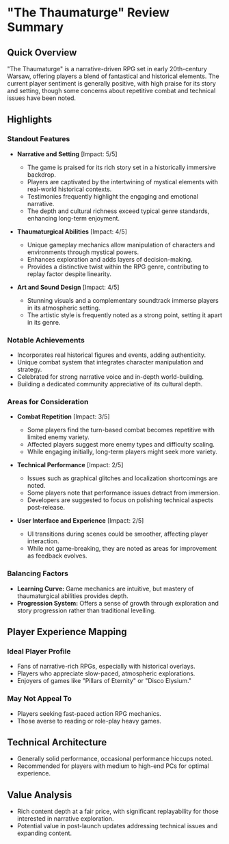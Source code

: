 # "The Thaumaturge" Review Summary

## Quick Overview
"The Thaumaturge" is a narrative-driven RPG set in early 20th-century Warsaw, offering players a blend of fantastical and historical elements. The current player sentiment is generally positive, with high praise for its story and setting, though some concerns about repetitive combat and technical issues have been noted.

## Highlights
### Standout Features
- **Narrative and Setting** [Impact: 5/5]
  * The game is praised for its rich story set in a historically immersive backdrop.
  * Players are captivated by the intertwining of mystical elements with real-world historical contexts.
  * Testimonies frequently highlight the engaging and emotional narrative.
  * The depth and cultural richness exceed typical genre standards, enhancing long-term enjoyment.

- **Thaumaturgical Abilities** [Impact: 4/5]
  * Unique gameplay mechanics allow manipulation of characters and environments through mystical powers.
  * Enhances exploration and adds layers of decision-making.
  * Provides a distinctive twist within the RPG genre, contributing to replay factor despite linearity.

- **Art and Sound Design** [Impact: 4/5]
  * Stunning visuals and a complementary soundtrack immerse players in its atmospheric setting.
  * The artistic style is frequently noted as a strong point, setting it apart in its genre.

### Notable Achievements
- Incorporates real historical figures and events, adding authenticity.
- Unique combat system that integrates character manipulation and strategy.
- Celebrated for strong narrative voice and in-depth world-building.
- Building a dedicated community appreciative of its cultural depth.

### Areas for Consideration
- **Combat Repetition** [Impact: 3/5]
  * Some players find the turn-based combat becomes repetitive with limited enemy variety.
  * Affected players suggest more enemy types and difficulty scaling.
  * While engaging initially, long-term players might seek more variety.

- **Technical Performance** [Impact: 2/5]
  * Issues such as graphical glitches and localization shortcomings are noted.
  * Some players note that performance issues detract from immersion.
  * Developers are suggested to focus on polishing technical aspects post-release.

- **User Interface and Experience** [Impact: 2/5]
  * UI transitions during scenes could be smoother, affecting player interaction.
  * While not game-breaking, they are noted as areas for improvement as feedback evolves.

### Balancing Factors
- **Learning Curve:** Game mechanics are intuitive, but mastery of thaumaturgical abilities provides depth.
- **Progression System:** Offers a sense of growth through exploration and story progression rather than traditional levelling.

## Player Experience Mapping
### Ideal Player Profile
- Fans of narrative-rich RPGs, especially with historical overlays.
- Players who appreciate slow-paced, atmospheric explorations.
- Enjoyers of games like "Pillars of Eternity" or "Disco Elysium."

### May Not Appeal To
- Players seeking fast-paced action RPG mechanics.
- Those averse to reading or role-play heavy games.

## Technical Architecture
- Generally solid performance, occasional performance hiccups noted.
- Recommended for players with medium to high-end PCs for optimal experience.

## Value Analysis
- Rich content depth at a fair price, with significant replayability for those interested in narrative exploration.
- Potential value in post-launch updates addressing technical issues and expanding content.